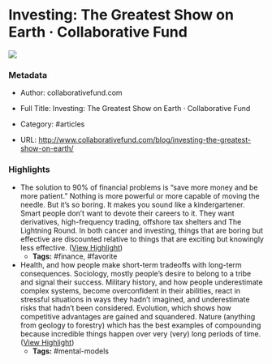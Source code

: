 # Investing: The Greatest Show on Earth · Collaborative Fund

![](https://readwise-assets.s3.amazonaws.com/static/images/article3.5c705a01b476.png)

### Metadata

- Author: collaborativefund.com
- Full Title: Investing: The Greatest Show on Earth · Collaborative Fund
- Category: #articles


- URL: http://www.collaborativefund.com/blog/investing-the-greatest-show-on-earth/

### Highlights

- The solution to 90% of financial problems is “save more money and be more patient.” Nothing is more powerful or more capable of moving the needle. But it’s so boring. It makes you sound like a kindergartener. Smart people don’t want to devote their careers to it. They want derivatives, high-frequency trading, offshore tax shelters and The Lightning Round.
  In both cancer and investing, things that are boring but effective are discounted relative to things that are exciting but knowingly less effective. ([View Highlight](https://instapaper.com/read/1394966576/15792206))
    - **Tags:** #finance, #favorite
- Health, and how people make short-term tradeoffs with long-term consequences.
  Sociology, mostly people’s desire to belong to a tribe and signal their success.
  Military history, and how people underestimate complex systems, become overconfident in their abilities, react in stressful situations in ways they hadn’t imagined, and underestimate risks that hadn’t been considered.
  Evolution, which shows how competitive advantages are gained and squandered.
  Nature (anything from geology to forestry) which has the best examples of compounding because incredible things happen over very (very) long periods of time. ([View Highlight](https://instapaper.com/read/1394966576/15792231))
    - **Tags:** #mental-models
